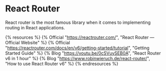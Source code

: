 # React Router

React router is the most famous library when it comes to implementing routing in React applications.

{% resources %}
  {% Official "https://reactrouter.com/", "React Router — Official Website" %}
  {% Official "https://reactrouter.com/docs/en/v6/getting-started/tutorial", "Getting Started Guide" %}
  {% Blog "https://youtu.be/0cSVuySEB0A", "React Router v6 in 1 hour" %}
  {% Blog "https://www.robinwieruch.de/react-router/", "How to use React Router v6" %}
{% endresources %}
